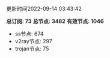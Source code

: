 更新时间2022-09-14 03:43:42

**总订阅: 73**
**总节点: 3482**
**有效节点: 1046**
- ss节点: 674
- v2ray节点: 297
- trojan节点: 75
